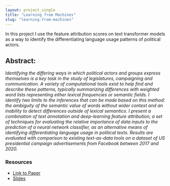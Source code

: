 ```yaml
---
layout: project_single
title: "Learning from Machines"
slug: "learning-from-machines"
---
```


In this project I use the feature attribution scores on text transformer models as a way to identify the differentiating language usage patterns of political actors.

## Abstract:


_Identifying the differing ways in which political actors and groups express themselves is a key task in the study of legislatures, campaigning and communication. A variety of computational tools exist to help find and describe these patterns, typically summarizing differences with weighted word lists representing either lexical frequencies or semantic fields. I identify two limits to the inferences that can be made based on this method: the ambiguity of the semantic value of words without wider context and an inability to detect differences outside of lexical semantics. I present a combination of text annotation and deep-learning feature attribution, a set of techniques for evaluating the relative importance of data inputs to the prediction of a neural network classifier, as an alternative means of identifying differentiating language usage in political texts. Results are evaluated with comparison to existing text-as-data tools on a dataset of US presidential campaign advertisements from Facebook between 2017 and 2020._

### Resources

- [Link to Paper](/static/docs/harukawa-2022-attribution.pdf)
- [Slides](/static/docs/harukawa-2022-attribution-slides.html)
